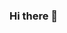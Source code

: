 ### Hi there 👋

<!--
**asvegah/asvegah** is a ✨ _special_ ✨ repository because its `README.md` (this file) appears on your GitHub profile.

Ahmad Vegah is a Principal Software Engineer and Consultant with 5 years of experience in academic and industry environments. He has supported the successful delivery of engineering, manufacturing, and energy management projects in the UK. With his background in software engineering, implementing and administering service-oriented architectures as well as developing new distributed mechanisms and algorithms for data acquisition and near real-time data stream analytics, supported by management and business experience he has helped shape business strategies, multidiscipline and service project delivery, in addition to informing client organisations strategic objectives and requirements. He has held roles in driving business improvement initiatives, strategy, and leadership development across a range of client sectors and discipline areas. As part of his leadership role contributions he has contributed to enhancing the technical and quality aspects of services while also playing a key part in team and staff development through management, mentoring and provision of formal training across different settings. He has published technical papers in relation to Industry 4.0, information, and knowledge management. Ahmad is proficient in object-oriented languages such as Java and C# and spends his free time tinkering with embedded systems such as Raspberry Pi and Nvidia TX1 compute platform.

- 🔭 I’m currently working on Digital Twins Teachonology - a pratical roadmap for Industry 4.0
- 🌱 I’m currently learning about Data Science and Blockchain
- 👯 I’m looking to collaborate on social action the leads to the democratization of technology i.e. software, internet and hardware. 
- 🤔 I’m looking for help with ...
- 💬 Ask me about Technology, Values, and the Shaping of Social Reality
- 📫 How to reach me: ...
- 😄 Pronouns: ...
- ⚡ Fun fact: ...
-->
